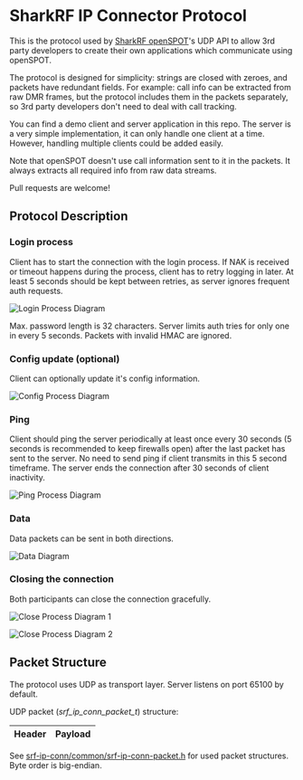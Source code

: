 # SharkRF IP Connector Protocol

This is the protocol used by [SharkRF openSPOT](https://www.sharkrf.com/products/openspot/)'s UDP API to allow 3rd party developers to create their own applications which communicate using openSPOT.

The protocol is designed for simplicity: strings are closed with zeroes, and packets have redundant fields. For example: call info can be extracted from raw DMR frames, but the protocol includes them in the packets separately, so 3rd party developers don't need to deal with call tracking.

You can find a demo client and server application in this repo. The server is a very simple implementation, it can only handle one client at a time. However, handling multiple clients could be added easily.

Note that openSPOT doesn't use call information sent to it in the packets. It always extracts all required info from raw data streams.

Pull requests are welcome!

## Protocol Description

### Login process

Client has to start the connection with the login process. If NAK is received or timeout happens during the process, client has to retry logging in later. At least 5 seconds should be kept between retries, as server ignores frequent auth requests.

<!--
Client->Server: Login
Server->Client: Token
Note left of Client: Token is used to generate HMAC
Client->Server: Auth
Note right of Server: If authorized,\nthe server replies with ACK,\notherwise NAK
Server->Client: ACK
Note over Client: Client is now logged in.
-->
![Login Process Diagram](https://cdn.rawgit.com/sharkrf/srf-ip-conn/master/img/login.svg)

Max. password length is 32 characters. Server limits auth tries for only one in every 5 seconds. Packets with invalid HMAC are ignored.

### Config update (optional)

Client can optionally update it's config information.

<!--
Client->Server: Config
Server->Client: ACK
-->
![Config Process Diagram](https://cdn.rawgit.com/sharkrf/srf-ip-conn/master/img/config.svg)

### Ping

Client should ping the server periodically at least once every 30 seconds (5 seconds is recommended to keep firewalls open) after the last packet has sent to the server. No need to send ping if client transmits in this 5 second timeframe. The server ends the connection after 30 seconds of client inactivity.

<!---
Client->Server: Ping
Server->Client: Pong
-->
![Ping Process Diagram](https://cdn.rawgit.com/sharkrf/srf-ip-conn/master/img/ping.svg)

### Data

Data packets can be sent in both directions.

<!--
Client->Server: Data
Client->Server: Data
Server->Client: Data
Client->Server: Data
Server->Client: Data
-->
![Data Diagram](https://cdn.rawgit.com/sharkrf/srf-ip-conn/master/img/data.svg)

### Closing the connection

Both participants can close the connection gracefully.

<!--
Client->Server: Close
Server->Client: ACK
-->
![Close Process Diagram 1](https://cdn.rawgit.com/sharkrf/srf-ip-conn/master/img/close-client.svg)
<!--
Server->Client: Close
-->
![Close Process Diagram 2](https://cdn.rawgit.com/sharkrf/srf-ip-conn/master/img/close-server.svg)

## Packet Structure

The protocol uses UDP as transport layer. Server listens on port 65100 by default.

UDP packet (*srf_ip_conn_packet_t*) structure:

Header | Payload
--- | ---

See [srf-ip-conn/common/srf-ip-conn-packet.h](https://github.com/sharkrf/srf-ip-conn/blob/master/srf-ip-conn/common/srf-ip-conn-packet.h) for used packet structures. Byte order is big-endian.
